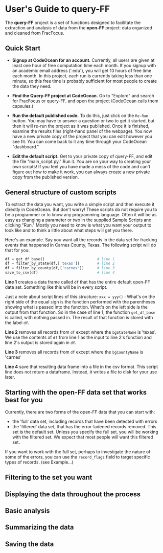 # User's Guide to query-FF


The **query-FF** project is a set of functions designed to facilitate the extraction
and analysis of data from the **open-FF** project: data organized and cleaned from
FracFocus.  

## Quick Start
- **Signup at CodeOcean for an account.**  Currently, all users are given at least one hour
of free computation time each month. If you signup with an academic email 
address ('.edu'), you will get 10 hours of free time each month.  In this project,
each run is currently taking less than one minute, so this free time is probably
sufficient for most people to create the data they need.

- **Find the Query-FF project at CodeOcean.**  Go to "Explore" and search for 
FracFocus or query-FF, and open the project (CodeOcean calls them capsules.)

- **Run the default published code.**  To do this, just click on the `Re-Run` button.
You may have to answer a question or two to get it started, but then it will re-run 
the project as it was published. Once it is finished, examine the results files (right-hand
panel of the webpage). You now have a new private copy of the project that you
can edit however you see fit.  You can come back to it any time through your 
CodeOcean "dashboard."

- **Edit the default script.** Get to your private copy of query-FF, and edit
the file "main_script.py."  Run it.  You are on your way to creating your own scripts! 
If you feel you have made a mess of the code and can't figure out how to make 
it work, you 
can always create a new private copy from the published version.


## General structure of custom scripts 


To extract the data you want, you write a simple script and then execute it
directly in CodeOcean.  But don't worry! These scripts do not require you to
be a programmer or to know any programming language.  Often it will be as easy as
changing a parameter or two in the supplied Sample Scripts and clicking "Run." 
Mostly you need to know is
what you want your output to look like and to think a little about what steps
will get you there.

Here's an example.  Say you want all the records in the data set for fracking events
that happened in Carnes County, Texas.  The following script will do that for you:

``` python
df = get_df_base()                        # line 1
df = filter_by_state(df,['texas'])        # line 2
df = filter_by_county(df,['carnes'])      # line 3
save_to_csv(df)                           # line 4
```
**Line 1** creates a data frame called `df` that has the entire default open-FF data set.
Something like this will be in every script. 

Just a note about script lines of this structure:  `xxx = yyy()` : What's on the 
right side of the equal sign is the function performed with the parentheses 
showing what is passed into the function.  What's on the left side
is the output from that function.  So in the case of line 1, the function 
`get_df_base`
is called, with nothing passed in.  The result of that function is
stored with the label `df`.

**Line 2** removes all records from `df` except where the `bgStateName` is 'texas'.  
We use the contents of `df` from line 1 as the input to line 2's function and
line 2's output is stored again in `df`.

**Line 3** removes all records from `df` except where the `bgCountyName` is 'carnes'

**Line 4** save that resulting data frame into a file in the csv format.  This script
line does not return a dataframe.  Instead, it writes a file to disk for your use
later.

## Starting with the open-FF data set that works best for you
Currently, there are two forms of the open-FF data that you can start with:
- the 'full' data set, including records that have been detected with errors
- the 'filtered' data set, that has the error-ladened records removed.  This set 
is the default set. Unless you specify the full set, you will be working with the 
filtered set.  We expect that most people will want this filtered set.

If you want to work with the full set, perhaps to investigate the nature of some
of the errors, you can use the `record_flags` field to target specific types of 
records.  (see Example...)  

## Filtering to the set you want


## Displaying the data throughout the process


## Basic analysis


## Summarizing the data


## Saving the data



